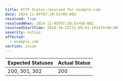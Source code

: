 ```yaml
---
title: HTTP Status resolved for example.com
date: 2024-11-05T07:20:53+00:00Z
resolved: True
resolvedWhen: 2024-11-05T07:20:53+00:00Z
resolvedStartTime: 2024-10-25T21:09:43.191474+00:00
severity: notice
affected:
  - example.com
section: issue
---
```


| Expected Statuses | Actual Status  |
|-------------------|----------------|
| 200, 301, 302 | 200 |

